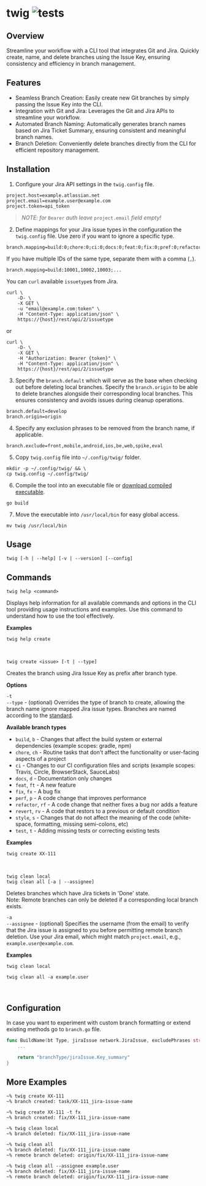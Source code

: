 # twig ![tests](https://github.com/yaroslav-android/twig/actions/workflows/go.yml/badge.svg)

## Overview

Streamline your workflow with a CLI tool that integrates Git and Jira. Quickly create, name, and delete branches using the Issue Key, ensuring consistency and efficiency in branch management.

## Features

- Seamless Branch Creation: Easily create new Git branches by simply passing the Issue Key into the CLI.
- Integration with Git and Jira: Leverages the Git and Jira APIs to streamline your workflow.
- Automated Branch Naming: Automatically generates branch names based on Jira Ticket Summary, ensuring consistent and
  meaningful branch names.
- Branch Deletion: Conveniently delete branches directly from the CLI for efficient repository management.

## Installation

1. Configure your Jira API settings in the `twig.config` file.

```twig.config
project.host=example.atlassian.net
project.email=example.user@example.com
project.token=api_token
```

> *NOTE: for* `Bearer` *auth leave* `project.email` *field empty!*

2. Define mappings for your Jira issue types in the configuration the `twig.config` file. Use zero if you want to ignore a specific type.

```twig.config
branch.mapping=build:0;chore:0;ci:0;docs:0;feat:0;fix:0;pref:0;refactor:0;revert:0;style:0;test:0
```

If you have multiple IDs of the same type, separate them with a comma (`,`).

```twig.config
branch.mapping=build:10001,10002,10003;...
```

You can `curl` available `issuetype`s from Jira.

```terminal
curl \
    -D- \
    -X GET \
    -u "email@example.com:token" \
    -H "Content-Type: application/json" \
    https://{host}/rest/api/2/issuetype
```

or

```terminal
curl \
    -D- \
    -X GET \
    -H "Authorization: Bearer {token}" \
    -H "Content-Type: application/json" \
    https://{host}/rest/api/2/issuetype
```

3. Specify the `branch.default` which will serve as the base when checking out before deleting local branches. Specify the `branch.origin` to be able to delete branches alongside their corresponding local branches. This ensures consistency and avoids issues during cleanup operations.

```twig.config
branch.default=develop
branch.origin=origin
```

4. Specify any exclusion phrases to be removed from the branch name, if applicable.

```twig.config
branch.exclude=front,mobile,android,ios,be,web,spike,eval
```

5. Copy `twig.config` file into `~/.config/twig/` folder.

```terminal
mkdir -p ~/.config/twig/ && \
cp twig.config ~/.config/twig/
```

6. Compile the tool into an executable file or [download compiled executable](https://github.com/yaroslav-android/twig/releases).

```terminal
go build
```

7. Move the executable into `/usr/local/bin` for easy global access.

```terminal
mv twig /usr/local/bin
```

## Usage

```terminal
twig [-h | --help] [-v | --version] [--config]
```

## Commands

```> twig-help
twig help <command>
```

Displays help information for all available commands and options in the CLI tool providing usage instructions and examples. Use this command to understand how to use the tool effectively.

**Examples**

```terminal
twig help create
```

<br/>

```> twig-create
twig create <issue> [-t | --type]
```

Creates the branch using Jira Issue Key as prefix after branch type.

**Options**

`-t` <br/>
`--type` - (optional) Overrides the type of branch to create, allowing the branch name ignore mapped Jira issue types. Branches are named according to the [standard](https://www.conventionalcommits.org/en/v1.0.0/).

**Available branch types**

- `build`, `b` - Changes that affect the build system or external dependencies (example scopes: gradle, npm)
- `chore`, `ch` - Routine tasks that don't affect the functionality or user-facing aspects of a project
- `ci` - Changes to our CI configuration files and scripts (example scopes: Travis, Circle, BrowserStack, SauceLabs)
- `docs`, `d` - Documentation only changes
- `feat`, `ft` - A new feature
- `fix`, `fx` - A bug fix
- `perf`, `p` - A code change that improves performance
- `refactor`, `rf` - A code change that neither fixes a bug nor adds a feature
- `revert`, `rv` - A code that restors to a previous or default condition
- `style`, `s` - Changes that do not affect the meaning of the code (white-space, formatting, missing semi-colons, etc)
- `test`, `t` - Adding missing tests or correcting existing tests

**Examples**

```terminal
twig create XX-111
```

<br/>

```> twig-clean
twig clean local
twig clean all [-a | --assignee]
```

Deletes branches which have Jira tickets in 'Done' state.<br/>
Note: Remote branches can only be deleted if a corresponding local branch exists.

`-a` <br/>
`--assignee` - (optional) Specifies the username (from the email) to verify that the Jira issue is assigned to you before permitting remote branch deletion. Use your Jira email, which might match `project.email`, e.g., `example.user@example.com`.

**Examples**
```terminal
twig clean local
```
```terminal
twig clean all -a example.user
```

<br/>

## Configuration

In case you want to experiment with custom branch formatting or extend existing methods go to `branch.go` file.

```branch.go
func BuildName(bt Type, jiraIssue network.JiraIssue, excludePhrases string) string {
    ...

    return "branchType/jiraIssue.Key_summary"
}
```

## More Examples

```terminal
~% twig create XX-111
~% branch created: task/XX-111_jira-issue-name
```

```terminal
~% twig create XX-111 -t fx
~% branch created: fix/XX-111_jira-issue-name
```

```terminal
~% twig clean local
~% branch deleted: fix/XX-111_jira-issue-name
```

```terminal
~% twig clean all
~% branch deleted: fix/XX-111_jira-issue-name
~% remote branch deleted: origin/fix/XX-111_jira-issue-name
```

```terminal
~% twig clean all --assignee example.user
~% branch deleted: fix/XX-111_jira-issue-name
~% remote branch deleted: origin/fix/XX-111_jira-issue-name
```
